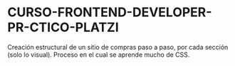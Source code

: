 # CURSO-FRONTEND-DEVELOPER-PR-CTICO-PLATZI
Creación estructural de un sitio de compras paso a paso, por cada sección (solo lo visual). Proceso en el cual se aprende mucho de CSS.
